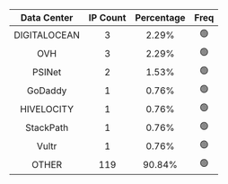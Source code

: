 | Data Center | IP Count | Percentage | Freq |
|:------------:|:--------:|:-----------:|:-----:|
| DIGITALOCEAN | 3 | 2.29% | 🟢 |
| OVH | 3 | 2.29% | 🟢 |
| PSINet | 2 | 1.53% | 🟢 |
| GoDaddy | 1 | 0.76% | 🟢 |
| HIVELOCITY | 1 | 0.76% | 🟢 |
| StackPath | 1 | 0.76% | 🟢 |
| Vultr | 1 | 0.76% | 🟢 |
| OTHER | 119 | 90.84% | 🟢 |
